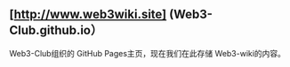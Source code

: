 ##  [http://www.web3wiki.site] (Web3-Club.github.io）
Web3-Club组织的 GitHub Pages主页，现在我们在此存储 Web3-wiki的内容。
